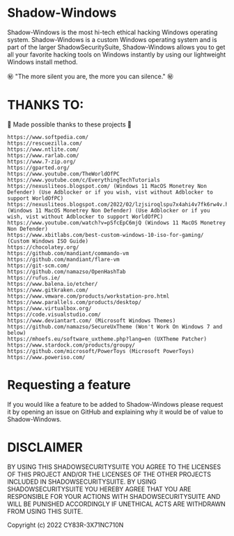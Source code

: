 # Shadow-Windows

Shadow-Windows is the most hi-tech ethical hacking Windows operating system. Shadow-Windows is a custom Windows operating system and is part of the larger ShadowSecuritySuite, Shadow-Windows allows you to get all your favorite hacking tools on Windows instantly by using our lightweight Windows install method. 

㊙️ "The more silent you are, the more you can silence." ㊙️

# THANKS TO:

💖 Made possible thanks to these projects 💖

```
https://www.softpedia.com/
https://rescuezilla.com/
https://www.ntlite.com/
https://www.rarlab.com/
https://www.7-zip.org/
https://gparted.org/
https://www.youtube.com/TheWorldOfPC
https://www.youtube.com/c/EverythingTechTutorials
https://nexusliteos.blogspot.com/ (Windows 11 MacOS Monetrey Non Defender) (Use Adblocker or if you wish, vist without Adblocker to support WorldOfPC)
https://nexusliteos.blogspot.com/2022/02/lzjsiroqlspu7x4ahi4v7fk6rw4v.html (Windows 11 MacOS Monetrey Non Defender) (Use Adblocker or if you wish, vist without Adblocker to support WorldOfPC)
https://www.youtube.com/watch?v=pSfcEpC6mjQ (Windows 11 MacOS Monetrey Non Defender)
https://www.xbitlabs.com/best-custom-windows-10-iso-for-gaming/ (Custom Windows ISO Guide)
https://chocolatey.org/
https://github.com/mandiant/commando-vm
https://github.com/mandiant/flare-vm
https://git-scm.com/
https://github.com/namazso/OpenHashTab
https://rufus.ie/
https://www.balena.io/etcher/
https://www.gitkraken.com/
https://www.vmware.com/products/workstation-pro.html
https://www.parallels.com/products/desktop/
https://www.virtualbox.org/
https://code.visualstudio.com/
https://www.deviantart.com/ (Microsoft Windows Themes)
https://github.com/namazso/SecureUxTheme (Won't Work On Windows 7 and below)
https://mhoefs.eu/software_uxtheme.php?lang=en (UXTheme Patcher)
https://www.stardock.com/products/groupy/
https://github.com/microsoft/PowerToys (Microsoft PowerToys)
https://www.poweriso.com/
```
# Requesting a feature

If you would like a feature to be added to Shadow-Windows please request it by opening an issue on GitHub and explaining why it would be of value to Shadow-Windows. 

# DISCLAIMER

BY USING THIS SHADOWSECURITYSUITE YOU AGREE TO THE LICENSES OF THIS PROJECT AND/OR THE LICENSES OF THE OTHER PROJECTS INCLUDED IN SHADOWSECURITYSUITE. BY USING SHADOWSECURITYSUITE YOU HEREBY AGREE THAT YOU ARE RESPONSIBLE FOR YOUR ACTIONS WITH SHADOWSECURITYSUITE AND WILL BE PUNISHED ACCORDINGLY IF UNETHICAL ACTS ARE WITHDRAWN FROM USING THIS SUITE. 

Copyright (c) 2022 CY83R-3X71NC710N
